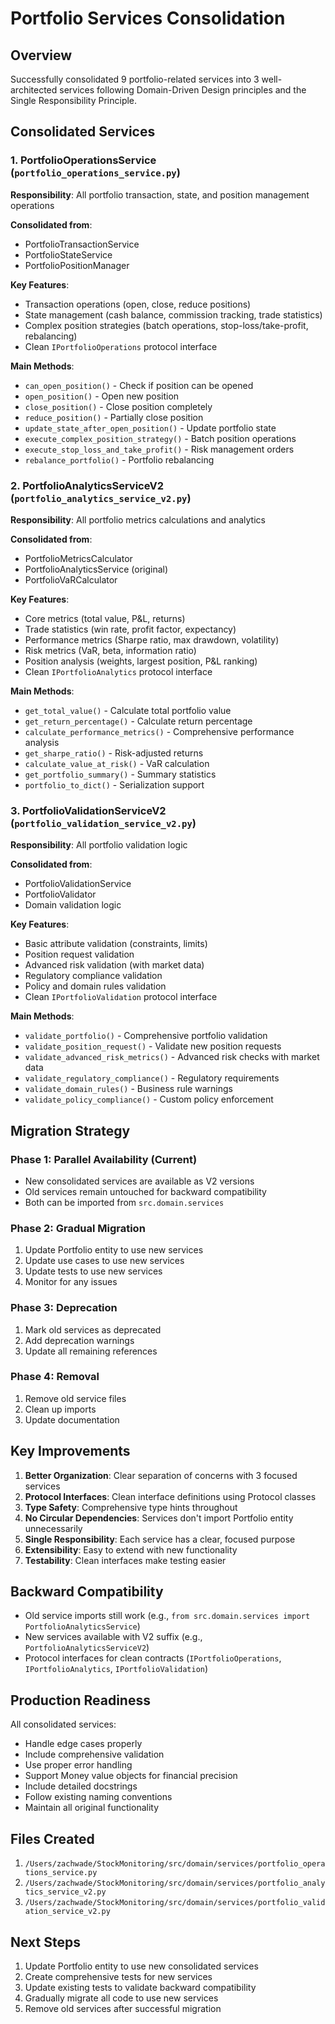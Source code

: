# Portfolio Services Consolidation

## Overview

Successfully consolidated 9 portfolio-related services into 3 well-architected services following Domain-Driven Design principles and the Single Responsibility Principle.

## Consolidated Services

### 1. PortfolioOperationsService (`portfolio_operations_service.py`)

**Responsibility**: All portfolio transaction, state, and position management operations

**Consolidated from**:

- PortfolioTransactionService
- PortfolioStateService
- PortfolioPositionManager

**Key Features**:

- Transaction operations (open, close, reduce positions)
- State management (cash balance, commission tracking, trade statistics)
- Complex position strategies (batch operations, stop-loss/take-profit, rebalancing)
- Clean `IPortfolioOperations` protocol interface

**Main Methods**:

- `can_open_position()` - Check if position can be opened
- `open_position()` - Open new position
- `close_position()` - Close position completely
- `reduce_position()` - Partially close position
- `update_state_after_open_position()` - Update portfolio state
- `execute_complex_position_strategy()` - Batch position operations
- `execute_stop_loss_and_take_profit()` - Risk management orders
- `rebalance_portfolio()` - Portfolio rebalancing

### 2. PortfolioAnalyticsServiceV2 (`portfolio_analytics_service_v2.py`)

**Responsibility**: All portfolio metrics calculations and analytics

**Consolidated from**:

- PortfolioMetricsCalculator
- PortfolioAnalyticsService (original)
- PortfolioVaRCalculator

**Key Features**:

- Core metrics (total value, P&L, returns)
- Trade statistics (win rate, profit factor, expectancy)
- Performance metrics (Sharpe ratio, max drawdown, volatility)
- Risk metrics (VaR, beta, information ratio)
- Position analysis (weights, largest position, P&L ranking)
- Clean `IPortfolioAnalytics` protocol interface

**Main Methods**:

- `get_total_value()` - Calculate total portfolio value
- `get_return_percentage()` - Calculate return percentage
- `calculate_performance_metrics()` - Comprehensive performance analysis
- `get_sharpe_ratio()` - Risk-adjusted returns
- `calculate_value_at_risk()` - VaR calculation
- `get_portfolio_summary()` - Summary statistics
- `portfolio_to_dict()` - Serialization support

### 3. PortfolioValidationServiceV2 (`portfolio_validation_service_v2.py`)

**Responsibility**: All portfolio validation logic

**Consolidated from**:

- PortfolioValidationService
- PortfolioValidator
- Domain validation logic

**Key Features**:

- Basic attribute validation (constraints, limits)
- Position request validation
- Advanced risk validation (with market data)
- Regulatory compliance validation
- Policy and domain rules validation
- Clean `IPortfolioValidation` protocol interface

**Main Methods**:

- `validate_portfolio()` - Comprehensive portfolio validation
- `validate_position_request()` - Validate new position requests
- `validate_advanced_risk_metrics()` - Advanced risk checks with market data
- `validate_regulatory_compliance()` - Regulatory requirements
- `validate_domain_rules()` - Business rule warnings
- `validate_policy_compliance()` - Custom policy enforcement

## Migration Strategy

### Phase 1: Parallel Availability (Current)

- New consolidated services are available as V2 versions
- Old services remain untouched for backward compatibility
- Both can be imported from `src.domain.services`

### Phase 2: Gradual Migration

1. Update Portfolio entity to use new services
2. Update use cases to use new services
3. Update tests to use new services
4. Monitor for any issues

### Phase 3: Deprecation

1. Mark old services as deprecated
2. Add deprecation warnings
3. Update all remaining references

### Phase 4: Removal

1. Remove old service files
2. Clean up imports
3. Update documentation

## Key Improvements

1. **Better Organization**: Clear separation of concerns with 3 focused services
2. **Protocol Interfaces**: Clean interface definitions using Protocol classes
3. **Type Safety**: Comprehensive type hints throughout
4. **No Circular Dependencies**: Services don't import Portfolio entity unnecessarily
5. **Single Responsibility**: Each service has a clear, focused purpose
6. **Extensibility**: Easy to extend with new functionality
7. **Testability**: Clean interfaces make testing easier

## Backward Compatibility

- Old service imports still work (e.g., `from src.domain.services import PortfolioAnalyticsService`)
- New services available with V2 suffix (e.g., `PortfolioAnalyticsServiceV2`)
- Protocol interfaces for clean contracts (`IPortfolioOperations`, `IPortfolioAnalytics`, `IPortfolioValidation`)

## Production Readiness

All consolidated services:

- Handle edge cases properly
- Include comprehensive validation
- Use proper error handling
- Support Money value objects for financial precision
- Include detailed docstrings
- Follow existing naming conventions
- Maintain all original functionality

## Files Created

1. `/Users/zachwade/StockMonitoring/src/domain/services/portfolio_operations_service.py`
2. `/Users/zachwade/StockMonitoring/src/domain/services/portfolio_analytics_service_v2.py`
3. `/Users/zachwade/StockMonitoring/src/domain/services/portfolio_validation_service_v2.py`

## Next Steps

1. Update Portfolio entity to use new consolidated services
2. Create comprehensive tests for new services
3. Update existing tests to validate backward compatibility
4. Gradually migrate all code to use new services
5. Remove old services after successful migration

